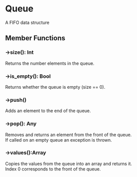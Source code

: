 # Queue

A FIFO data structure

## Member Functions

### ->size(): Int

Returns the number elements in the queue.

### ->is_empty(): Bool

Returns whether the queue is empty (size == 0).

### ->push()

Adds an element to the end of the queue.

### ->pop(): Any

Removes and returns an element from the front of the queue.  
If called on an empty queue an exception is thrown.

### ->values():Array

Copies the values from the queue into an array and returns it.  
Index 0 corresponds to the front of the queue.
